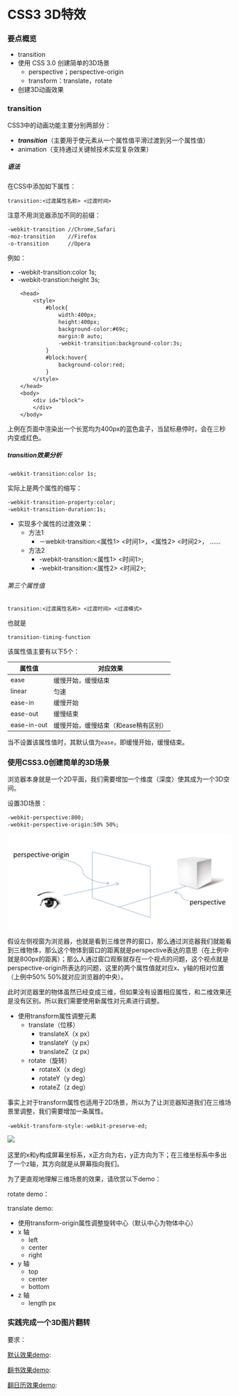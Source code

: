 # CSS3 3D特效

### 要点概览
* transition
* 使用 CSS 3.0 创建简单的3D场景
	- perspective；perspective-origin
	- transform：translate，rotate
* 创建3D动画效果

### transition

CSS3中的动画功能主要分别两部分：

* ***transition***（主要用于使元素从一个属性值平滑过渡到另一个属性值）
* animation（支持通过关键帧技术实现复杂效果）

##### 语法

在CSS中添加如下属性：

```
transition:<过渡属性名称> <过渡时间>
```

注意不用浏览器添加不同的前缀：

	-webkit-transition //Chrome,Safari
	-moz-transition    //Firefox
	-o-transition      //Opera

 例如：
 
 * -webkit-transition:color 1s;
 * -webkit-transtion:height 3s;

```
	<head>
		<style>
			#block{
				width:400px;
				height:400px;
				background-color:#69c;
				margin:0 auto;
				-webkit-transition:background-color:3s;
			}
			#block:hover{
				background-color:red;
			}
		</style>
	</head>
	<body>
		<div id="block">
		</div>
	</body>
```

上例在页面中渲染出一个长宽均为400px的蓝色盒子，当鼠标悬停时，会在三秒内变成红色。
	
##### transition效果分析

```
-webkit-transition:color 1s;
```

实际上是两个属性的缩写：

```
-webkit-transition-property:color;
-webkit-transition-duration:1s;
```
* 实现多个属性的过渡效果：
	- 方法1
		* －webkit-transition:<属性1> <时间1>，<属性2> <时间2>， ......
	- 方法2
		* -webkit-transition:<属性1> <时间1>;
		* -webkit-transition:<属性2> <时间2>;

###### 第三个属性值

```
transition:<过渡属性名称> <过渡时间> <过渡模式>
```

也就是

```
transition-timing-function
```

该属性值主要有以下5个：

属性值	   		|对应效果
-------------|-------------
ease 		   |缓慢开始，缓慢结束
linear	  	   |匀速
ease-in	   |缓慢开始
ease-out	   |缓慢结束
ease-in-out  |缓慢开始，缓慢结束（和ease稍有区别）

当不设置该属性值时，其默认值为```ease```，即缓慢开始，缓慢结束。

### 使用CSS3.0创建简单的3D场景

浏览器本身就是一个2D平面，我们需要增加一个维度（深度）使其成为一个3D空间。

设置3D场景：

	-webkit-perspective:800;
	-webkit-perspective-origin:50% 50%;
	
![](CSS3-3D1.png)

假设左侧视窗为浏览器，也就是看到三维世界的窗口，那么通过浏览器我们就能看到三维物体，那么这个物体到窗口的距离就是perspective表达的意思（在上例中就是800px的距离）；那么人通过窗口观察就存在一个视点的问题，这个视点就是perspective-origin所表达的问题，这里的两个属性值就对应x、y轴的相对位置（上例中50% 50%就对应浏览器的中央）。

此时浏览器里的物体虽然已经变成三维，但如果没有设置相应属性，和二维效果还是没有区别。所以我们需要使用新属性对元素进行调整。

* 使用transform属性调整元素
	- translate（位移）
		- translateX（x px）
		- translateY（y px）
		- translateZ（z px）
	- rotate（旋转）
		- rotateX（x deg）
		- rotateY（y deg）
		- rotateZ（z deg）

事实上对于transform属性也适用于2D场景，所以为了让浏览器知道我们在三维场景里调整，我们需要增加一条属性。

```-webkit-transform-style:-webkit-preserve-ed;```

![](CSS3-3D2.png)

这里的x和y构成屏幕坐标系，x正方向为右，y正方向为下；在三维坐标系中多出了一个z轴，其方向就是从屏幕指向我们。

为了更直观地理解三维场景的效果，请欣赏以下demo：

rotate demo：[]()

translate demo:[]()

* 使用transform-origin属性调整旋转中心（默认中心为物体中心）
* x 轴
	- left
	- center
	- right
* y 轴
	- top
	- center
	- bottom
* z 轴
	- length px

### 实践完成一个3D图片翻转

要求：

[默认效果demo]():

[翻书效果demo]():

[翻日历效果demo]():

